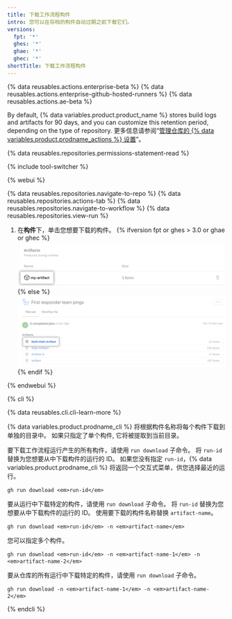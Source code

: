 ```yaml
---
title: 下载工作流程构件
intro: 您可以在存档的构件自动过期之前下载它们。
versions:
  fpt: '*'
  ghes: '*'
  ghae: '*'
  ghec: '*'
shortTitle: 下载工作流程构件
---
```


{% data reusables.actions.enterprise-beta %}
{% data reusables.actions.enterprise-github-hosted-runners %}
{% data reusables.actions.ae-beta %}

By default, {% data variables.product.product_name %} stores build logs and artifacts for 90 days, and you can customize this retention period, depending on the type of repository. 更多信息请参阅“[管理仓库的 {% data variables.product.prodname_actions %} 设置](/repositories/managing-your-repositorys-settings-and-features/enabling-features-for-your-repository/managing-github-actions-settings-for-a-repository#configuring-the-retention-period-for-github-actions-artifacts-and-logs-in-your-repository)”。

{% data reusables.repositories.permissions-statement-read %}

{% include tool-switcher %}

{% webui %}

{% data reusables.repositories.navigate-to-repo %}
{% data reusables.repositories.actions-tab %}
{% data reusables.repositories.navigate-to-workflow %}
{% data reusables.repositories.view-run %}
1. 在**构件**下，单击您想要下载的构件。
    {% ifversion fpt or ghes > 3.0 or ghae or ghec %}
    ![下载构件下拉菜单](/assets/images/help/repository/artifact-drop-down-updated.png)
    {% else %}
    ![下载构件下拉菜单](/assets/images/help/repository/artifact-drop-down.png)
    {% endif %}

{% endwebui %}

{% cli %}

{% data reusables.cli.cli-learn-more %}

{% data variables.product.prodname_cli %} 将根据构件名称将每个构件下载到单独的目录中。 如果只指定了单个构件, 它将被提取到当前目录。

要下载工作流程运行产生的所有构件，请使用 `run download` 子命令。 将 `run-id` 替换为您想要从中下载构件的运行的 ID。 如果您没有指定 `run-id`，{% data variables.product.prodname_cli %} 将返回一个交互式菜单，供您选择最近的运行。

```shell
gh run download <em>run-id</em>
```

要从运行中下载特定的构件，请使用 `run download` 子命令。 将 `run-id` 替换为您想要从中下载构件的运行的 ID。 使用要下载的构件名称替换 `artifact-name`。

```shell
gh run download <em>run-id</em> -n <em>artifact-name</em>
```

您可以指定多个构件。

```shell
gh run download <em>run-id</em> -n <em>artifact-name-1</em> -n <em>artifact-name-2</em>
```

要从仓库的所有运行中下载特定的构件，请使用 `run download` 子命令。

```shell
gh run download -n <em>artifact-name-1</em> -n <em>artifact-name-2</em>
```

{% endcli %}
